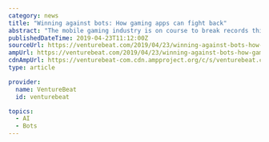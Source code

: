 ```yaml
---
category: news
title: "Winning against bots: How gaming apps can fight back"
abstract: "The mobile gaming industry is on course to break records this year – underscored by a recent report showing mobile is far and away the leader in terms of gaming mediums. Mobile games generated $61.3 billion in revenue in 2018, compared with $35.7 billion ..."
publishedDateTime: 2019-04-23T11:12:00Z
sourceUrl: https://venturebeat.com/2019/04/23/winning-against-bots-how-gaming-apps-can-fight-back/
ampUrl: https://venturebeat.com/2019/04/23/winning-against-bots-how-gaming-apps-can-fight-back/amp/
cdnAmpUrl: https://venturebeat-com.cdn.ampproject.org/c/s/venturebeat.com/2019/04/23/winning-against-bots-how-gaming-apps-can-fight-back/amp/
type: article

provider:
  name: VentureBeat
  id: venturebeat

topics:
  - AI
  - Bots
---
```

